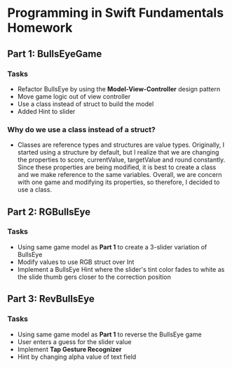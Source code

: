 # Programming in Swift Fundamentals Homework

## Part 1: BullsEyeGame
### Tasks
* Refactor BullsEye by using the **Model-View-Controller** design pattern
* Move game logic out of view controller
* Use a class instead of struct to build the model
* Added Hint to slider

### Why do we use a class instead of a struct?
* Classes are reference types and structures are value types. Originally, I started using a structure by default, but I realize that we are changing the properties to score, currentValue, targetValue and round constantly. Since these properties are being modified, it is best to create a class and we make reference to the same variables. Overall, we are concern with one game and modifying its properties, so therefore, I decided to use a class.

## Part 2: RGBullsEye
### Tasks
* Using same game model as **Part 1** to create a 3-slider variation of BullsEye
* Modify values to use RGB struct over Int
* Implement a BullsEye Hint where the slider's tint color fades to white as the slide thumb gers closer to the correction position

## Part 3: RevBullsEye

### Tasks
* Using same game model as **Part 1** to reverse the BullsEye game
* User enters a guess for the slider value
* Implement **Tap Gesture Recognizer**
* Hint by changing alpha value of text field
